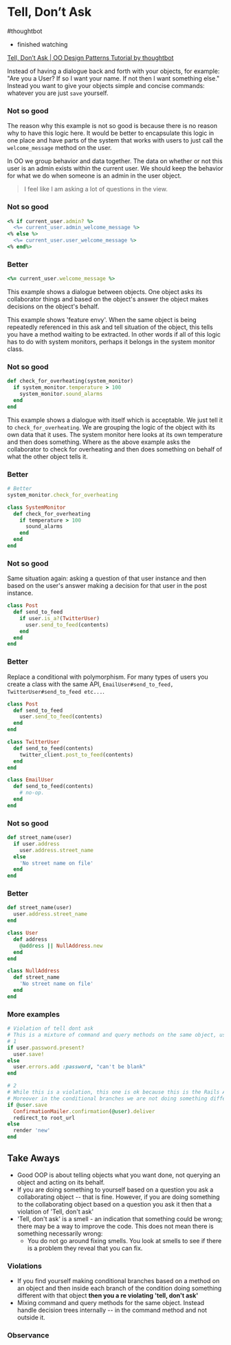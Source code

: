 # Tell, Don’t Ask
#thoughtbot

- finished watching

[Tell, Don’t Ask | OO Design Patterns Tutorial by thoughtbot](https://thoughtbot.com/upcase/videos/tell-don-t-ask)

Instead of having a dialogue back and forth with your objects, for example: "Are you a User? If so I want your name. If not then I want something else." Instead you want to give your objects simple and concise commands: whatever you are just `save` yourself.

### Not so good

The reason why this example is not so good is because there is no reason why to have this logic here. It would be better to encapsulate this logic in one place and have parts of the system that works with users to just call the `welcome_message` method on the user.

In OO we group behavior and data together. The data on whether or not this user is an admin exists within the current user. We should keep the behavior for what we do when someone is an admin in the user object.

> I feel like I am asking a lot of questions in the view.

### Not so good
```ruby
<% if current_user.admin? %>
  <%= current_user.admin_welcome_message %>
<% else %>
  <%= current_user.user_welcome_message %>
<% end%>
```

### Better
```ruby
<%= current_user.welcome_message %>
```

This example shows a dialogue between objects. One object asks its collaborator things and based on the object's answer the object makes decisions on the object's behalf.

This example shows 'feature envy'. When the same object is being repeatedly referenced in this ask and tell situation of the object, this tells you have a method waiting to be extracted. In other words if all of this logic has to do with system monitors, perhaps it belongs in the system monitor class.

### Not so good
```ruby
def check_for_overheating(system_monitor)
  if system_monitor.temperature > 100
    system_monitor.sound_alarms
  end
end
```

This example shows a dialogue with itself which is acceptable. We just tell it to `check_for_overheating`. We are grouping the logic of the object with its own data that it uses. The system monitor here looks at its own temperature and then does something. Where as the above example asks the collaborator to check for overheating and then does something on behalf of what the other object tells it.

### Better
```ruby
# Better
system_monitor.check_for_overheating

class SystemMonitor
  def check_for_overheating
    if temperature > 100
      sound_alarms
    end
  end
end
```


### Not so good

Same situation again: asking a question of that user instance and then based on the user's answer making a decision for that user in the post instance.

```ruby
class Post
  def send_to_feed
    if user.is_a?(TwitterUser)
      user.send_to_feed(contents)
    end
  end
end
```

### Better

Replace a conditional with polymorphism. For many types of users you create a class with the same API, `EmailUser#send_to_feed, TwitterUser#send_to_feed etc...`.
```ruby
class Post
  def send_to_feed
    user.send_to_feed(contents)
  end
end

class TwitterUser
  def send_to_feed(contents)
    twitter_client.post_to_feed(contents)
  end
end

class EmailUser
  def send_to_feed(contents)
    # no-op.
  end
end
```

### Not so good

```ruby
def street_name(user)
  if user.address
    user.address.street_name
  else
    'No street name on file'
  end
end
```

### Better

```ruby
def street_name(user)
  user.address.street_name
end

class User
  def address
    @address || NullAddress.new
  end
end

class NullAddress
  def street_name
    'No street name on file'
  end
end
```

### More examples

```ruby
# Violation of tell dont ask
# This is a mixture of command and query methods on the same object, user.
# 1
if user.password.present?
  user.save!
else
  user.errors.add :password, "can't be blank"
end

# 2
# While this is a violation, this one is ok because this is the Rails API for generating a response.
# Moreover in the conditional branches we are not doing something different to the user based on the result of the save.
if @user.save
  ConfirmationMailer.confirmation(@user).deliver
  redirect_to root_url
else
  render 'new'
end
```

## Take Aways
* Good OOP is about telling objects what you want done, not querying an object and acting on its behalf.
* If you are doing something to yourself based on a question you ask a collaborating object -- that is fine. However, if you are doing something to the collaborating object based on a question you ask it then that a violation of 'Tell, don't ask'
* 'Tell, don't ask' is a smell - an indication that something could be wrong; there may be a way to improve the code. This does not mean there is something necessarily wrong:
  * You do not go around fixing smells. You look at smells to see if there is a problem they reveal that you can fix.

### Violations
* If you find yourself making conditional branches based on a method on an object and then inside each branch of the condition doing something different with that object **then you a re violating 'tell, don't ask'**
* Mixing command and query methods for the same object. Instead handle decision trees internally -- in the command method and not outside it.


### Observance
